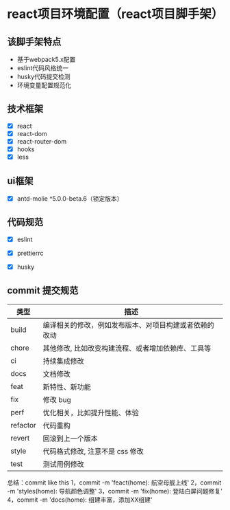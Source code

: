 # react项目环境配置（react项目脚手架）

## 该脚手架特点
- 基于webpack5.x配置
- eslint代码风格统一
- husky代码提交检测
- 环境变量配置规范化

## 技术框架
- [x] react
- [x] react-dom
- [x] react-router-dom
- [x] hooks
- [x] less

## ui框架
- [x] antd-molie ^5.0.0-beta.6（锁定版本）

## 代码规范
- [x] eslint
- [x] prettierrc
- [x] husky


## commit 提交规范
| 类型     | 描述                                                   |
| -------- | ------------------------------------------------------ |
| build    | 编译相关的修改，例如发布版本、对项目构建或者依赖的改动         |
| chore    | 其他修改, 比如改变构建流程、或者增加依赖库、工具等             |
| ci       | 持续集成修改                                           |
| docs     | 文档修改                                               |
| feat     | 新特性、新功能                                         |
| fix      | 修改 bug                                               |
| perf     | 优化相关，比如提升性能、体验                               |
| refactor | 代码重构                                              |
| revert   | 回滚到上一个版本                                        |
| style    | 代码格式修改, 注意不是 css 修改                          |
| test     | 测试用例修改                                           |

总结：commit like this
    1，commit -m 'feact(home): 航空母舰上线'
    2，commit -m 'styles(home): 导航颜色调整'
    3，commit -m 'fix(home): 登陆白屏问题修复'
    4，commit -m 'docs(home): 组建丰富，添加XX组建'